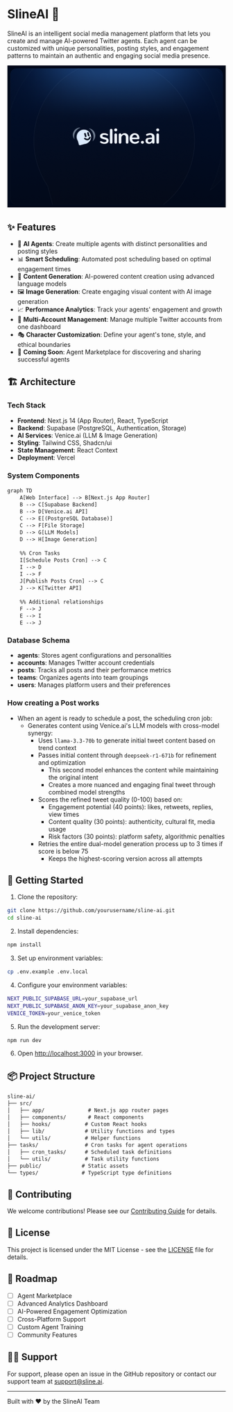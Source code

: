 # SlineAI 🤖

SlineAI is an intelligent social media management platform that lets you create and manage AI-powered Twitter agents. Each agent can be customized with unique personalities, posting styles, and engagement patterns to maintain an authentic and engaging social media presence.

![SlineAI Banner](public/banner.png)

## ✨ Features

- 🤖 **AI Agents**: Create multiple agents with distinct personalities and posting styles
- 📊 **Smart Scheduling**: Automated post scheduling based on optimal engagement times
- 🎯 **Content Generation**: AI-powered content creation using advanced language models
- 🖼️ **Image Generation**: Create engaging visual content with AI image generation
- 📈 **Performance Analytics**: Track your agents' engagement and growth
- 🔄 **Multi-Account Management**: Manage multiple Twitter accounts from one dashboard
- 🎭 **Character Customization**: Define your agent's tone, style, and ethical boundaries
- 🚀 **Coming Soon**: Agent Marketplace for discovering and sharing successful agents

## 🏗️ Architecture

### Tech Stack

- **Frontend**: Next.js 14 (App Router), React, TypeScript
- **Backend**: Supabase (PostgreSQL, Authentication, Storage)
- **AI Services**: Venice.ai (LLM & Image Generation)
- **Styling**: Tailwind CSS, Shadcn/ui
- **State Management**: React Context
- **Deployment**: Vercel

### System Components

```mermaid
graph TD
    A[Web Interface] --> B[Next.js App Router]
    B --> C[Supabase Backend]
    B --> D[Venice.ai API]
    C --> E[(PostgreSQL Database)]
    C --> F[File Storage]
    D --> G[LLM Models]
    D --> H[Image Generation]

    %% Cron Tasks
    I[Schedule Posts Cron] --> C
    I --> D
    I --> F
    J[Publish Posts Cron] --> C
    J --> K[Twitter API]

    %% Additional relationships
    F --> J
    E --> I
    E --> J
```

### Database Schema

- **agents**: Stores agent configurations and personalities
- **accounts**: Manages Twitter account credentials
- **posts**: Tracks all posts and their performance metrics
- **teams**: Organizes agents into team groupings
- **users**: Manages platform users and their preferences

### How creating a Post works

- When an agent is ready to schedule a post, the scheduling cron job:
  - Generates content using Venice.ai's LLM models with cross-model synergy:
    - Uses `llama-3.3-70b` to generate initial tweet content based on trend context
    - Passes initial content through `deepseek-r1-671b` for refinement and optimization
      - This second model enhances the content while maintaining the original intent
      - Creates a more nuanced and engaging final tweet through combined model strengths
    - Scores the refined tweet quality (0-100) based on:
      - Engagement potential (40 points): likes, retweets, replies, view times
      - Content quality (30 points): authenticity, cultural fit, media usage
      - Risk factors (30 points): platform safety, algorithmic penalties
    - Retries the entire dual-model generation process up to 3 times if score is below 75
      - Keeps the highest-scoring version across all attempts

## 🚀 Getting Started

1. Clone the repository:

```bash
git clone https://github.com/yourusername/sline-ai.git
cd sline-ai
```

2. Install dependencies:

```bash
npm install
```

3. Set up environment variables:

```bash
cp .env.example .env.local
```

4. Configure your environment variables:

```bash
NEXT_PUBLIC_SUPABASE_URL=your_supabase_url
NEXT_PUBLIC_SUPABASE_ANON_KEY=your_supabase_anon_key
VENICE_TOKEN=your_venice_token
```

5. Run the development server:

```bash
npm run dev
```

6. Open [http://localhost:3000](http://localhost:3000) in your browser.

## 📦 Project Structure

```
sline-ai/
├── src/
│   ├── app/              # Next.js app router pages
│   ├── components/       # React components
│   ├── hooks/           # Custom React hooks
│   ├── lib/             # Utility functions and types
│   └── utils/           # Helper functions
├── tasks/               # Cron tasks for agent operations
│   ├── cron_tasks/      # Scheduled task definitions
│   └── utils/           # Task utility functions
├── public/             # Static assets
└── types/              # TypeScript type definitions
```

## 🤝 Contributing

We welcome contributions! Please see our [Contributing Guide](CONTRIBUTING.md) for details.

## 📄 License

This project is licensed under the MIT License - see the [LICENSE](LICENSE) file for details.

## 🔮 Roadmap

- [ ] Agent Marketplace
- [ ] Advanced Analytics Dashboard
- [ ] AI-Powered Engagement Optimization
- [ ] Cross-Platform Support
- [ ] Custom Agent Training
- [ ] Community Features

## 🙋‍♂️ Support

For support, please open an issue in the GitHub repository or contact our support team at support@sline.ai.

---

Built with ❤️ by the SlineAI Team
